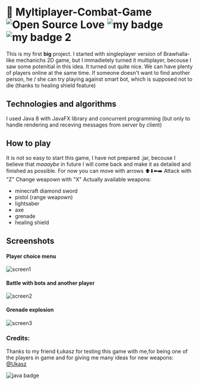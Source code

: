 # :pizza: Myltiplayer-Combat-Game ![Open Source Love](https://badges.frapsoft.com/os/mit/mit.svg?v=102) ![my badge](https://img.shields.io/badge/status-frozen-grey) ![my badge 2](https://img.shields.io/badge/special_feature-multiplayer-pink) 
This is my first **big** project. I started with singleplayer version of Brawhalla-like mechanichs 2D game, but I immadietely turned it multiplayer, becouse I saw some potenitial in this idea. It turned out quite nice. We can have plenty of players online at the same time. If someone doesn't want to find another person, he / she can try playing against smart bot, which is supposed not to die (thanks to healing shield feature)
## Technologies and algorithms 
I used Java 8 with JavaFX library and concurrent programming (but only to handle rendering and receving messages from server by client)
## How to play
It is not so easy to start this game, I have not prepared .jar, becouse I believe that *maaaybe* in future I will come back and make it as detailed and finished as possible.
For now you can move with arrows :arrow_up::arrow_down::arrow_left::arrow_right:
Attack with "Z"
Change weapown with "X"
Actually available weapons: 
- minecraft diamond sword
- pistol (range weapown)
- lightsaber
- axe
- grenade
- healing shield
## Screenshots
#### Player choice menu
![screen1](https://github.com/wasyl078/Multiplayer-Combat-Game/blob/master/MCG_Client/obrazki/mcg1.png)

#### Battle with bots and another player
![screen2](https://github.com/wasyl078/Multiplayer-Combat-Game/blob/master/MCG_Client/obrazki/mcg2.png)

#### Grenade explosion
![screen3](https://github.com/wasyl078/Multiplayer-Combat-Game/blob/master/MCG_Client/obrazki/mcg3.png)

### Credits:
Thanks to my friend Łukasz for testing this game with me,for being one of the players in game and for giving me many ideas for new weapons:  [@Ukasz](https://github.com/Ukasz09)
 
![java badge](https://forthebadge.com/images/badges/made-with-java.svg)
